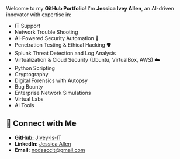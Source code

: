 Welcome to my **GitHub Portfolio**! I'm **Jessica Ivey Allen**, an AI-driven innovator with expertise in:
- IT Support
- Network Trouble Shooting
- AI-Powered Security Automation 🤖
- Penetration Testing & Ethical Hacking 🛡️
- Splunk Threat Detection and Log Analysis
- Virtualization & Cloud Security (Ubuntu, VirtualBox, AWS) ☁️
- Python Scripting
- Cryptography
- Digital Forensics with Autopsy
- Bug Bounty
- Enterprise Network Simulations
- Virtual Labs
- AI Tools

## 🚀 Connect with Me
- **GitHub:** [JIvey-Is-IT](https://github.com/JessicaIveyAllen)
- **LinkedIn:** [Jessica Allen](https://www.linkedin.com/in/jessicaallen-it)
- **Email:** nodasocit@gmail.com


